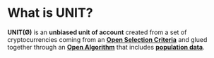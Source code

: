 # What is UNIT?

**UNIT(Ø)** is an **unbiased unit of account** created from a set of cryptocurrencies coming from an [**Open Selection Criteria**](../unit/units-selection-criteria.md) and glued together through an [**Open Algorithm**](../unit/algorithm.md) that includes [**population data**](../unit/population-data.md).



